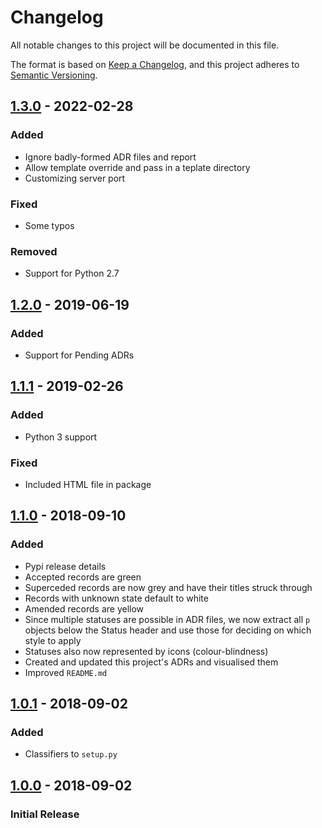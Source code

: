 # Changelog
All notable changes to this project will be documented in this file.

The format is based on [Keep a Changelog](https://keepachangelog.com/en/1.0.0/),
and this project adheres to [Semantic Versioning](https://semver.org/spec/v2.0.0.html).


## [1.3.0](https://pypi.org/project/adr-viewer/1.3.0/) - 2022-02-28

### Added
- Ignore badly-formed ADR files and report
- Allow template override and pass in a teplate directory
- Customizing server port

### Fixed
- Some typos

### Removed
- Support for Python 2.7

## [1.2.0](https://pypi.org/project/adr-viewer/1.2.0/) - 2019-06-19

### Added
- Support for Pending ADRs

## [1.1.1](https://pypi.org/project/adr-viewer/1.1.1/) - 2019-02-26

### Added
- Python 3 support


### Fixed
- Included HTML file in package

## [1.1.0](https://pypi.org/project/adr-viewer/1.1.0/) - 2018-09-10

### Added
- Pypi release details
- Accepted records are green
- Superceded records are now grey and have their titles struck through
- Records with unknown state default to white
- Amended records are yellow
- Since multiple statuses are possible in ADR files, we now extract all `p` objects below the Status header and use those for deciding on which style to apply
- Statuses also now represented by icons (colour-blindness)
- Created and updated this project's ADRs and visualised them
- Improved `README.md`

## [1.0.1](https://pypi.org/project/adr-viewer/1.0.1/) - 2018-09-02

### Added
- Classifiers to `setup.py`


## [1.0.0](https://pypi.org/project/adr-viewer/1.0.0/) - 2018-09-02

### Initial Release


